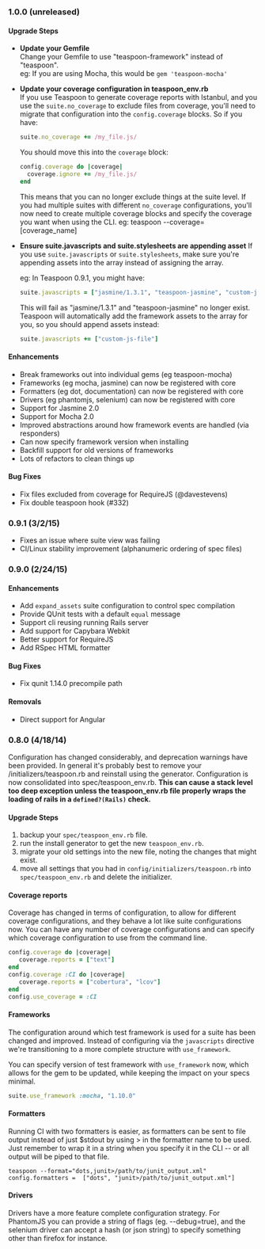 ### 1.0.0 (unreleased)

#### Upgrade Steps

- **Update your Gemfile**<br>
  Change your Gemfile to use "teaspoon-framework" instead of "teaspoon".<br>
  eg: If you are using Mocha, this would be `gem 'teaspoon-mocha'`

- **Update your coverage configuration in teaspoon_env.rb**<br>
  If you use Teaspoon to generate coverage reports with Istanbul, and you use the `suite.no_coverage` to exclude files from coverage, you'll need to migrate that configuration into the `config.coverage` blocks. So if you have:

  ```ruby
  suite.no_coverage += /my_file.js/
  ```

  You should move this into the `coverage` block:

  ```ruby
  config.coverage do |coverage|
    coverage.ignore += /my_file.js/
  end
  ```

  This means that you can no longer exclude things at the suite level. If you had multiple suites with different `no_coverage` configurations, you'll now need to create multiple coverage blocks and specify the coverage you want when using the CLI.
  eg: teaspoon --coverage=[coverage_name]

- **Ensure suite.javascripts and suite.stylesheets are appending asset**
  If you use `suite.javascripts` or `suite.stylesheets`, make sure you're appending assets into the array instead of assigning the array.

  eg: In Teaspoon 0.9.1, you might have:

  ```ruby
  suite.javascripts = ["jasmine/1.3.1", "teaspoon-jasmine", "custom-js-file"]
  ```

  This will fail as "jasmine/1.3.1" and "teaspoon-jasmine" no longer exist. Teaspoon will automatically add the framework assets to the array for you, so you should append assets instead:

  ```ruby
  suite.javascripts += ["custom-js-file"]
  ```

#### Enhancements

* Break frameworks out into individual gems (eg teaspoon-mocha)
* Frameworks (eg mocha, jasmine) can now be registered with core
* Formatters (eg dot, documentation) can now be registered with core
* Drivers (eg phantomjs, selenium) can now be registered with core
* Support for Jasmine 2.0
* Support for Mocha 2.0
* Improved abstractions around how framework events are handled (via responders)
* Can now specify framework version when installing
* Backfill support for old versions of frameworks
* Lots of refactors to clean things up

#### Bug Fixes

* Fix files excluded from coverage for RequireJS (@davestevens)
* Fix double teaspoon hook (#332)


### 0.9.1 (3/2/15)

* Fixes an issue where suite view was failing
* CI/Linux stability improvement (alphanumeric ordering of spec files)


### 0.9.0 (2/24/15)

#### Enhancements

* Add `expand_assets` suite configuration to control spec compilation
* Provide QUnit tests with a default `equal` message
* Support cli reusing running Rails server
* Add support for Capybara Webkit
* Better support for RequireJS
* Add RSpec HTML formatter

#### Bug Fixes

* Fix qunit 1.14.0 precompile path

#### Removals

* Direct support for Angular


### 0.8.0 (4/18/14)

Configuration has changed considerably, and deprecation warnings have been provided. In general it's probably best to remove your /initializers/teaspoon.rb and reinstall using the generator. Configuration is now consolidated into spec/teaspoon_env.rb. **This can cause a stack level too deep exception unless the teaspoon_env.rb file properly wraps the loading of rails in a `defined?(Rails)` check.**

#### Upgrade Steps

1. backup your `spec/teaspoon_env.rb` file.
2. run the install generator to get the new `teaspoon_env.rb`.
3. migrate your old settings into the new file, noting the changes that might exist.
4. move all settings that you had in `config/initializers/teaspoon.rb` into `spec/teaspoon_env.rb` and delete the initializer.

#### Coverage reports

Coverage has changed in terms of configuration, to allow for different coverage configurations, and they behave a lot like suite configurations now. You can have any number of coverage configurations and can specify which coverage configuration to use from the command line.

```ruby
config.coverage do |coverage|
   coverage.reports = ["text"]
end
config.coverage :CI do |coverage|
   coverage.reports = ["cobertura", "lcov"]
end
config.use_coverage = :CI
```

#### Frameworks

The configuration around which test framework is used for a suite has been changed and improved. Instead of configuring via the `javascripts` directive we're transitioning to a more complete structure with `use_framework`.

You can specify version of test framework with `use_framework` now, which allows for the gem to be updated, while keeping the impact on your specs minimal.

```ruby
suite.use_framework :mocha, "1.10.0"
```

#### Formatters

Running CI with two formatters is easier, as formatters can be sent to file output instead of just $stdout by using > in the formatter name to be used. Just remember to wrap it in a string when you specify it in the CLI -- or all output will be piped to that file.

```
teaspoon --format="dots,junit>/path/to/junit_output.xml"
config.formatters =  ["dots", "junit>/path/to/junit_output.xml"]
```

#### Drivers

Drivers have a more feature complete configuration strategy. For PhantomJS you can provide a string of flags (eg. --debug=true), and the selenium driver can accept a hash (or json string) to specify something other than firefox for instance.
